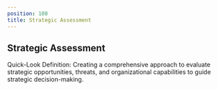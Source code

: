 ```yaml
---
position: 100
title: Strategic Assessment
---
```


## Strategic Assessment

Quick-Look Definition: Creating a comprehensive approach to evaluate strategic opportunities, threats, and organizational capabilities to guide strategic decision-making.
